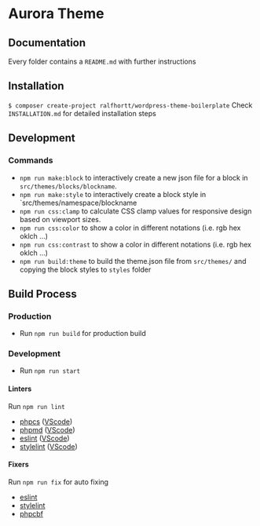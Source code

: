# Aurora Theme

## Documentation

Every folder contains a `README.md` with further instructions

## Installation

`$ composer create-project ralfhortt/wordpress-theme-boilerplate`
Check `INSTALLATION.md` for detailed installation steps

## Development

### Commands

-   `npm run make:block` to interactively create a new json file for a block in `src/themes/blocks/blockname`.
-   `npm run make:style` to interactively create a block style in `src/themes/namespace/blockname
-   `npm run css:clamp` to calculate CSS clamp values for responsive design based on viewport sizes.
-   `npm run css:color` to show a color in different notations (i.e. rgb hex oklch …)
-   `npm run css:contrast` to show a color in different notations (i.e. rgb hex oklch …)
-   `npm run build:theme` to build the theme.json file from `src/themes/` and copying the block styles to `styles` folder

## Build Process

### Production

-   Run `npm run build` for production build

### Development

-   Run `npm run start`

#### Linters

Run `npm run lint`

-   [phpcs](https://github.com/squizlabs/PHP_CodeSniffer) ([VScode](https://marketplace.visualstudio.com/items?itemName=ikappas.phpcs))
-   [phpmd](https://phpmd.org/) ([VScode](https://marketplace.visualstudio.com/items?itemName=ecodes.vscode-phpmd))
-   [eslint](https://eslint.org/) ([VScode](https://marketplace.visualstudio.com/items?itemName=dbaeumer.vscode-eslint))
-   [stylelint](https://stylelint.io/) ([VScode](https://marketplace.visualstudio.com/items?itemName=shinnn.stylelint))

#### Fixers

Run `npm run fix` for auto fixing

-   [eslint](https://eslint.org/)
-   [stylelint](https://stylelint.io/)
-   [phpcbf](https://github.com/squizlabs/PHP_CodeSniffer/wiki/Fixing-Errors-Automatically)

